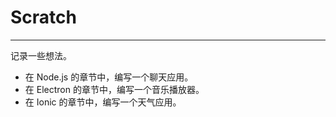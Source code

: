 # Scratch

---

记录一些想法。



- 在 Node.js 的章节中，编写一个聊天应用。
- 在 Electron 的章节中，编写一个音乐播放器。
- 在 Ionic 的章节中，编写一个天气应用。

